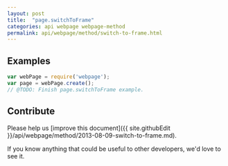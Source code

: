 ```yaml
---
layout: post
title:  "page.switchToFrame"
categories: api webpage webpage-method
permalink: api/webpage/method/switch-to-frame.html
---
```


## Examples

```javascript
var webPage = require('webpage');
var page = webPage.create();
// @TODO: Finish page.switchToFrame example.
```

## Contribute

Please help us [improve this document]({{ site.githubEdit }}/api/webpage/method/2013-08-09-switch-to-frame.md).

If you know anything that could be useful to other developers, we'd love to see it.


